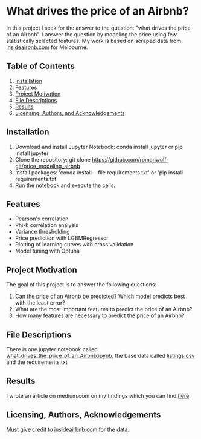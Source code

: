 # What drives the price of an Airbnb?

In this project I seek for the answer to the question: "what drives the price of an Airbnb".
I answer the question by modeling the price using few statistically selected features.
My work is based on scraped data from [insideairbnb.com](http://insideairbnb.com/) for Melbourne.

## Table of Contents

1. [Installation](#installation)
2. [Features](#features)
2. [Project Motivation](#motivation)
3. [File Descriptions](#files)
4. [Results](#results)
5. [Licensing, Authors, and Acknowledgements](#licensing)

## Installation <a name="installation"></a>

1. Download and install Jupyter Notebook: conda install jupyter or pip install jupyter
2. Clone the repository: git clone https://github.com/romanwolf-git/price_modeling_airbnb
2. Install packages: 'conda install --file requirements.txt' or 'pip install requirements.txt'
3. Run the notebook and execute the cells.

## Features <a name="features"></a>

* Pearson's correlation
* Phi-k correlation analysis
* Variance thresholding
* Price prediction with LGBMRegressor
* Plotting of learning curves with cross validation
* Model tuning with Optuna

## Project Motivation<a name="motivation"></a>

The goal of this project is to answer the following questions:

1. Can the price of an Airbnb be predicted? Which model predicts best with the least error?
2. What are the most important features to predict the price of an Airbnb?
3. How many features are necessary to predict the price of an Airbnb?

## File Descriptions <a name="files"></a>

There is one jupyter notebook called [what_drives_the_price_of_an_Airbnb.ipynb](https://github.com/romanwolf-git/price_modeling_airbnb/blob/main/what_drives_the_price_of_an_Airbnb.ipynb),
the base data called [listings.csv](https://github.com/romanwolf-git/price_modeling_airbnb/blob/main/listings.csv) and the requirements.txt

## Results<a name="results"></a>

I wrote an article on medium.com on my findings which you can find [here](https://medium.com/@romanwolf_22352/what-drives-the-price-of-an-airbnb-9f17019954d4).

## Licensing, Authors, Acknowledgements<a name="licensing"></a>

Must give credit to [insideairbnb.com](http://insideairbnb.com/) for the data.